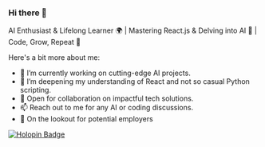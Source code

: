 ### Hi there 👋

AI Enthusiast & Lifelong Learner 🌍 | Mastering React.js & Delving into AI 🤖 | Code, Grow, Repeat 🔄

Here's a bit more about me:

- 🔭 I’m currently working on cutting-edge AI projects.
- 🌱 I’m deepening my understanding of React and not so casual Python scripting.
- 👯 Open for collaboration on impactful tech solutions.
- 📫 Reach out to me for any AI or coding discussions.
- 👀 On the lookout for potential employers

[![Holopin Badge](https://holopin.me/vladn7)](https://holopin.io/@vladn7)
